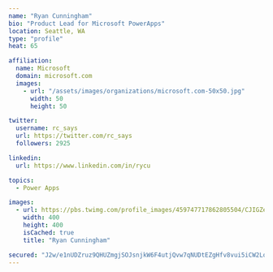 ```yaml
---
name: "Ryan Cunningham"
bio: "Product Lead for Microsoft PowerApps"
location: Seattle, WA
type: "profile"
heat: 65

affiliation:
  name: Microsoft
  domain: microsoft.com
  images:
    - url: "/assets/images/organizations/microsoft.com-50x50.jpg"
      width: 50
      height: 50

twitter:
  username: rc_says
  url: https://twitter.com/rc_says
  followers: 2925

linkedin:
  url: https://www.linkedin.com/in/rycu

topics:
  - Power Apps

images:
  - url: https://pbs.twimg.com/profile_images/459747717862805504/CJIGZejd_400x400.png
    width: 400
    height: 400
    isCached: true
    title: "Ryan Cunningham"

secured: "J2w/e1nUDZruz9QHUZmgjSOJsnjkW6F4utjQvw7qNUDtEZgHfv8vui5iCW2Lqs1baJjpR6N+hBoYdAXySgwPFUdUIgg1jqyWjmmJGSomFdcK504yZJ8n5MIRnMND7zq7DesyWDhkvLYQfwwKCYlrUO+woF1QxbU42QJNYJsdxOAvpIggWrpfLRH6HlJDeoBrBDLTOlIuq6bvfcWFek50bNSpJ+BfGs3Hnr78LuBhHsEsWVRjtp7J6jkhwKbIkSpPc6I6htXd0KRQf4/8uTMjIVusLpylPL3A6GA+FcjWXR9Z1vuGp90vU4k5L4EL5nLKdFar4x2MQod8FNTFISjSQ8ELCbuYHeH30ekcFLl/pfGfh7IUc3Oz8xQT7j378cJbNxmXW1hlVMz6KJklKVpf7ggrBIic1xZ5ITBeIHF2iGA=;3KVq81x6UAzGNGXnifVAXw=="
---
```


